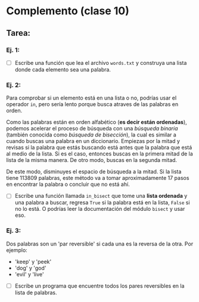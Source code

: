 # Complemento (clase 10)

## Tarea:

### Ej. 1:

- [ ] Escribe una función que lea el archivo `words.txt` y construya una lista donde cada elemento sea una palabra.

### Ej. 2:

Para comprobar si un elemento está en una lista o no, podrías usar el operador `in`, pero sería lento porque busca atraves de las palabras en orden.

Como las palabras están en orden alfabético (**es decir están ordenadas**), podemos acelerar el proceso de búsqueda con una *búsqueda binaria* (también conocida como *búsqueda de bisección*), la cual es similar a cuando buscas una palabra en un diccionario. Empiezas por la mitad y revisas si la palabra que estás buscando está antes que la palabra que está al medio de la lista. Si es el caso, entonces buscas en la primera mitad de la lista de la misma manera. De otro modo, buscas en la segunda mitad.

De este modo, disminuyes el espacio de búsqueda a la mitad. Si la lista tiene 113809 palabras, este método va a tomar aproximadamente 17 pasos en encontrar la palabra o concluir que no está ahí.

- [ ] Escribe una función llamada `in_bisect` que tome una **lista ordenada** y una palabra a buscar, regresa `True` si la palabra está en la lista, `False` si no lo está. O podrías leer la documentación del módulo `bisect` y usar eso.

### Ej. 3:

Dos palabras son un 'par reversible' si cada una es la reversa de la otra. Por ejemplo:

- 'keep' y 'peek'
- 'dog' y 'god'
- 'evil' y 'live'


- [ ] Escribe un programa que encuentre todos los pares reversibles en la lista de palabras.
